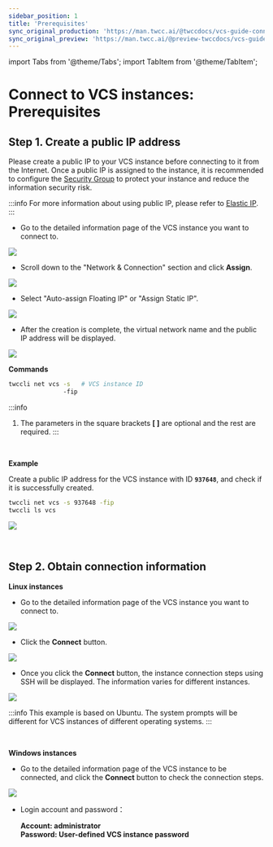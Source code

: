 ```yaml
---
sidebar_position: 1
title: 'Prerequisites'
sync_original_production: 'https://man.twcc.ai/@twccdocs/vcs-guide-connect-prerequisite-en' 
sync_original_preview: 'https://man.twcc.ai/@preview-twccdocs/vcs-guide-connect-prerequisite-en' 
---
```


import Tabs from '@theme/Tabs';
import TabItem from '@theme/TabItem';

# Connect to VCS instances: Prerequisites


## Step 1. Create a public IP address

Please create a public IP to your VCS instance before connecting to it from the Internet. Once a public IP is assigned to the instance, it is recommended to configure the [Security Group](https://man.twcc.ai/@twccdocs/guide-vcs-sg-en) to protect your instance and reduce the information security risk.

:::info
For more information about using public IP, please refer to [<ins>Elastic IP</ins>](https://man.twcc.vip/en/docs/vcs/user-guides/networking/elastic-ip).
:::

<!-- Portal start -->

<Tabs>

<TabItem value="TWCC Portal" label="TWCC Portal">

- Go to the detailed information page of the VCS instance you want to connect to.

![](https://cos.twcc.ai/SYS-MANUAL/uploads/upload_c1d6366ecc19ce1a7ff4c4dd058f50fb.png)

- Scroll down to the "Network & Connection" section and click **Assign**.

![](https://cos.twcc.ai/SYS-MANUAL/uploads/upload_db0855da2f03889e497ea83ae4836f68.png)

- Select "Auto-assign Floating IP" or "Assign Static IP".

![](https://cos.twcc.ai/SYS-MANUAL/uploads/upload_b9bca425dbd1f4468d0bcd6c73bf11d9.png)

- After the creation is complete, the virtual network name and the public IP address will be displayed.

![](https://cos.twcc.ai/SYS-MANUAL/uploads/upload_e2b629cbf5696134f71712677c3aa138.png)


</TabItem>

<TabItem value="TWCC CLI" label="TWCC CLI">

**Commands**

```bash
twccli net vcs -s   # VCS instance ID
               -fip
```

:::info
1. The parameters in the square brackets **[ ]** are optional and the rest are required.
:::

<br/>

**Example**

Create a public IP address for the VCS instance with ID **`937648`**, and check if it is successfully created.

```bash
twccli net vcs -s 937648 -fip
twccli ls vcs
```
![](https://cos.twcc.ai/SYS-MANUAL/uploads/upload_565a7f89f09a26306182a00123a02929.png)

</TabItem>

</Tabs>

<br/>

## Step 2. Obtain connection information

<!-- Portal start -->

<Tabs>

<TabItem value="TWCC Portal" label="TWCC Portal">

**Linux instances**

* Go to the detailed information page of the VCS instance you want to connect to.

![](https://cos.twcc.ai/SYS-MANUAL/uploads/upload_c1d6366ecc19ce1a7ff4c4dd058f50fb.png)

* Click the **Connect** button.

![](https://cos.twcc.ai/SYS-MANUAL/uploads/upload_c09e3f7969882c7733e4163a5ee30182.png)

* Once you click the **Connect** button, the instance connection steps using SSH will be displayed. The information varies for different instances.

![](https://cos.twcc.ai/SYS-MANUAL/uploads/upload_d809e093216e0e503e4596e29cf9ef3c.png)


:::info
This example is based on Ubuntu. The system prompts will be different for VCS instances of different operating systems.
:::

<br/>

**Windows instances**

* Go to the detailed information page of the VCS instance to be connected, and click the **Connect** button to check the connection steps.


![](https://cos.twcc.ai/SYS-MANUAL/uploads/upload_66ee6f7ec814ec01ecded36afad044eb.png)

- Login account and password：

    **Account: administrator**<br/>
    **Password: User-defined VCS instance password**

</TabItem>

<TabItem value="TWCC CLI" label="TWCC CLI(TBD)">

<br/>

</TabItem>

</Tabs>